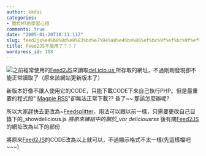 ```yaml
---
author: kkdai
categories:
- 關於MT的學習心得
comments: true
date: "2005-01-20T18:11:11Z"
slug: feed2js%e4%b8%8d%e8%83%bd%e7%94%a8%e4%ba%86%ef%bc%9f%ef%bc%9f%ef%bc%9f
title: Feed2JS不能用了？？？
wordpress_id: 188
---
```


![](http://jade.mcli.dist.maricopa.edu/feed/images/iLoveRSSBlue.jpg)之前經常使用的[Feed2JS](http://jade.mcli.dist.maricopa.edu/feed/index.php?s=about#)來讀取[del.icio.us ](http://del.icio.us/)所存取的網址，不過剛剛發現卻不能正常讀取了（原來該網站更新版本了）

新版本好像不讓人使用它的CODE，只能下載CODE下來自己執行PHP。但是最重要的程式段" [Magpie RSS](http://magpierss.sourceforge.net/)"卻無法正常下載?? 昏了~~ 那該怎麼辦呢?

所以大家趕快去更改為~[Feedsplitter](http://chxo.com/software/feedsplitter/)，用法可以跟以前一樣，只需要更改自己目錄下的_showdelicious.js _將原來練結中的關於_var deliciousrss_ 後有關[Feed2JS](http://jade.mcli.dist.maricopa.edu/feed/index.php?s=about#)的網址改為以下的部份

將原來[Feed2JS](http://jade.mcli.dist.maricopa.edu/feed/index.php?s=about#)的CODE改為以上就可以，不過顯示格式不太一樣(先這樣檔吧~~~)
